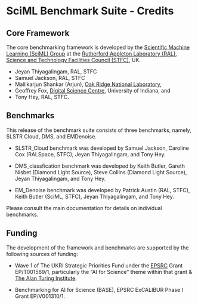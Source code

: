 # SciML Benchmark Suite - Credits

## Core Framework 

The core benchmarking framework is developed by the [Scientific Machine Learning (SciML) Group](https://bit.ly/348EL7T) at the [Rutherford Appleton Laboratory (RAL)](https://bit.ly/2FA5X5l), [Science and Technology Facilities Council (STFC)](https://stfc.ukri.org/index.cfm), UK. 

- Jeyan Thiyagalingam, RAL, STFC
- Samuel Jackson, RAL, STFC 
- Mallikarjun Shankar (Arjun), [Oak Ridge National Laboratory](https://www.ornl.gov/),
- Geoffrey Fox, [Digital Science Centre](https://www.dsc.soic.indiana.edu/), University of Indiana, and
- Tony Hey, RAL, STFC.
 


## Benchmarks 

This release of the benchmark suite consists of three benchmarks, namely, SLSTR Cloud, DMS, and EMDenoise. 


* SLSTR_Cloud benchmark was developed by Samuel Jackson, Caroline Cox (RALSpace, STFC), Jeyan Thiyagalingam, and Tony Hey.

* DMS_classfication benchmark was developed by Keith Butler, Gareth Nisbet (Diamond Light Source), Steve Collins (Diamond Light Source), Jeyan Thiyagalingam, and Tony Hey.

* EM_Denoise benchmark was developed by Patrick Austin (RAL, STFC), Keith Butler (SciML, STFC), Jeyan Thiyagalingam, and Tony Hey.

Please consult the main documentation for details on individual benchmarks. 


## Funding 

The development of the framework and benchmarks are supported by the following sources of funding:

* Wave 1 of The UKRI Strategic Priorities Fund under the [EPSRC](https://epsrc.ukri.org/) Grant EP/T001569/1, particularly the “AI for Science” 
theme within that grant & [The Alan Turing Institute](https://www.turing.ac.uk/).

* Benchmarking for AI for Science (BASE), EPSRC ExCALIBUR Phase I Grant EP/V001310/1. 



